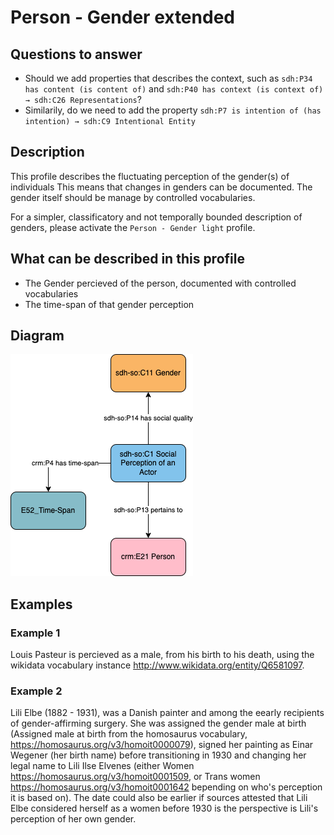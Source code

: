 # Person - Gender extended

## Questions to answer

- Should we add properties that describes the context, such as `sdh:P34 has content (is content of)` and `sdh:P40 has context (is context of) → sdh:C26 Representations`?
- Similarily, do we need to add the property `sdh:P7 is intention of (has intention) → sdh:C9 Intentional Entity`

## Description

This profile describes the fluctuating perception of the gender(s) of individuals This means that changes in genders can be documented. The gender itself should be manage by controlled vocabularies.

For a simpler, classificatory and not temporally bounded description of genders, please activate the `Person - Gender light` profile.

## What can be described in this profile

- The Gender percieved of the person, documented with controlled vocabularies
- The time-span of that gender perception

## Diagram

![Alt text](<Diagrams/GV_Profile_Person-Gender Extended.drawio.png>)

## Examples

### Example 1

Louis Pasteur is percieved as a male, from his birth to his death, using the wikidata vocabulary instance <http://www.wikidata.org/entity/Q6581097>.

### Example 2

Lili Elbe (1882 - 1931), was a Danish painter and among the eearly recipients of gender-affirming surgery. She was assigned the gender male at birth (Assigned male at birth from the homosaurus vocabulary, <https://homosaurus.org/v3/homoit0000079>), signed her painting as Einar Wegener (her birth name) before transitioning in 1930 and changing her legal name to Lili Ilse Elvenes (either Women <https://homosaurus.org/v3/homoit0001509>, or Trans women <https://homosaurus.org/v3/homoit0001642> bepending on who's perception it is based on). The date could also be earlier if sources attested that Lili Elbe considered herself as a women before 1930 is the perspective is Lili's perception of her own gender.
